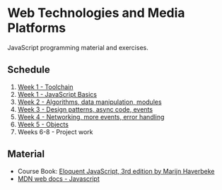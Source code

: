 # Web Technologies and Media Platforms

JavaScript programming material and exercises.

## Schedule

1. [Week 1 - Toolchain](docs/00-tools.md)
2. [Week 1 - JavaScript Basics](docs/01-javascript-basics.md)
3. [Week 2 - Algorithms, data manipulation, modules](docs/02-javascript-week-2.md)
4. [Week 3 - Design patterns, async code, events](docs/03-javascript-week-3.md)
5. [Week 4 - Networking, more events, error handling](docs/04-javascript-week-4.md)
6. [Week 5 - Objects](docs/05-javascript-week-5.md)
7. Weeks 6-8 - Project work

## Material

- Course Book: [Eloquent JavaScript, 3rd edition by Marijn Haverbeke](https://eloquentjavascript.net)
- [MDN web docs - Javascript](https://developer.mozilla.org/en-US/docs/Learn/JavaScript)
